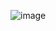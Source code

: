 ![image](https://github.com/Braddo05/Controles-DatePicker-y-ColorPicker/assets/169103197/12740139-a0de-4ef1-938a-b9f7c8c395b4)
